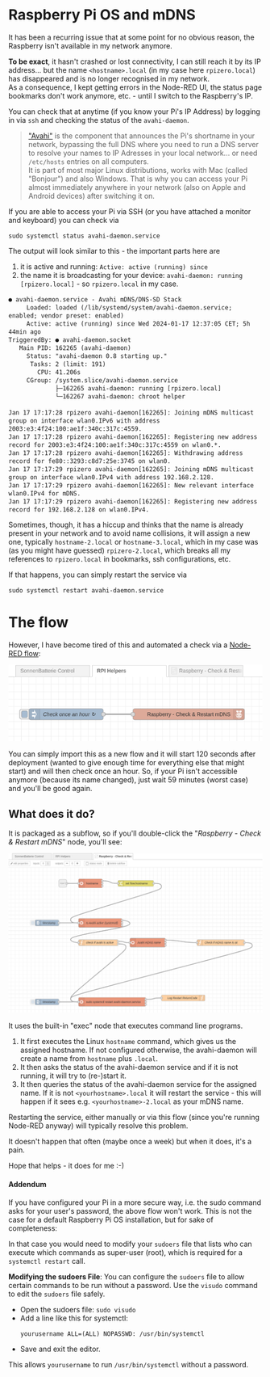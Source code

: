 # Raspberry Pi OS and mDNS

It has been a recurring issue that at some point for no obvious reason, the Raspberry isn't available in my network anymore.  

**To be exact**, it hasn't crashed or lost connectivity, I can still reach it by its IP address... but the name `<hostname>.local` (in my case here `rpizero.local`) has disappeared and is no longer recognised in my network.  
As a consequence, I kept getting errors in the Node-RED UI, the status page bookmarks don't work anymore, etc. - until I switch to the Raspberry's IP. 

You can check that at anytime (if you know your Pi's IP Address) by logging in via `ssh` and checking the status of the `avahi-daemon`. 

> ["Avahi"](https://avahi.org/) is the component that announces the Pi's shortname in your network, bypassing the full DNS where you need to run a DNS server to resolve your names to IP Adresses in your local network... or need `/etc/hosts` entries on all computers.  
It is part of most major Linux distributions, works with Mac (called "Bonjour") and also Windows. That is why you can access your Pi almost immediately anywhere in your network (also on Apple and Android devices) after switching it on. 

If you are able to access your Pi via SSH (or you have attached a monitor and keyboard) you can check via

```
sudo systemctl status avahi-daemon.service
```
The output will look similar to this - the important parts here are
1) it is active and running: `Active: active (running) since`
2) the name it is broadcasting for your device: `avahi-daemon: running [rpizero.local]` - so `rpizero.local` in my case.
```
● avahi-daemon.service - Avahi mDNS/DNS-SD Stack
     Loaded: loaded (/lib/systemd/system/avahi-daemon.service; enabled; vendor preset: enabled)
     Active: active (running) since Wed 2024-01-17 12:37:05 CET; 5h 44min ago
TriggeredBy: ● avahi-daemon.socket
   Main PID: 162265 (avahi-daemon)
     Status: "avahi-daemon 0.8 starting up."
      Tasks: 2 (limit: 191)
        CPU: 41.206s
     CGroup: /system.slice/avahi-daemon.service
             ├─162265 avahi-daemon: running [rpizero.local]
             └─162267 avahi-daemon: chroot helper

Jan 17 17:17:28 rpizero avahi-daemon[162265]: Joining mDNS multicast group on interface wlan0.IPv6 with address 2003:e3:4f24:100:ae1f:340c:317c:4559.
Jan 17 17:17:28 rpizero avahi-daemon[162265]: Registering new address record for 2003:e3:4f24:100:ae1f:340c:317c:4559 on wlan0.*.
Jan 17 17:17:28 rpizero avahi-daemon[162265]: Withdrawing address record for fe80::3293:c8d7:25e:3745 on wlan0.
Jan 17 17:17:29 rpizero avahi-daemon[162265]: Joining mDNS multicast group on interface wlan0.IPv4 with address 192.168.2.128.
Jan 17 17:17:29 rpizero avahi-daemon[162265]: New relevant interface wlan0.IPv4 for mDNS.
Jan 17 17:17:29 rpizero avahi-daemon[162265]: Registering new address record for 192.168.2.128 on wlan0.IPv4.
```

Sometimes, though, it has a hiccup and thinks that the name is already present in your network and to avoid name collisions, it will assign a new one, typically `hostname-2.local` or `hostname-3.local`, which in my case was (as you might have guessed) `rpizero-2.local`, which breaks all my references to `rpizero.local` in bookmarks, ssh configurations, etc.

If that happens, you can simply restart the service via

```
sudo systemctl restart avahi-daemon.service
```

# The flow

However, I have become tired of this and automated a check via a [Node-RED flow](../RaspberryPiHelpers_flow.json):

![](../images/rpihelpers_flow.png)

You can simply import this as a new flow and it will start 120 seconds after deployment (wanted to give enough time for everything else that might start) and will then check once an hour. So, if your Pi isn't accessible anymore (because its name changed), just wait 59 minutes (worst case) and you'll be good again. 

## What does it do?

It is packaged as a subflow, so if you'll double-click the "_Raspberry - Check & Restart mDNS_" node, you'll see:

![](../images/rpihelpers_subflow.png)

It uses the built-in "exec" node that executes command line programs.

1) It first executes the Linux `hostname` command, which gives us the assigned hostname. If not configured otherwise, the avahi-daemon will create a name from `hostname` plus `.local`.
2) It then asks the status of the avahi-daemon service and if it is not running, it will try to (re-)start it.
3) It then queries the status of the avahi-daemon service for the assigned name. If it is not `<yourhostname>.local` it will restart the service - this will happen if it sees e.g. `<yourhostname>-2.local` as your mDNS name. 

Restarting the service, either manually or via this flow (since you're running Node-RED anyway) will typically resolve this problem. 

It doesn't happen that often (maybe once a week) but when it does, it's a pain. 

Hope that helps - it does for me :-)



#### Addendum

If you have configured your Pi in a more secure way, i.e. the sudo command asks for your user's password, the above flow won't work. This is not the case for a default Raspberry Pi OS installation, but for sake of completeness:

In that case you would need to modify your `sudoers` file that lists who can execute which commands as super-user (root), which is required for a `systemctl restart` call.


**Modifying the sudoers File**: You can configure the `sudoers` file to allow certain commands to be run without a password. Use the `visudo` command to edit the `sudoers` file safely.

   - Open the sudoers file: `sudo visudo`
   - Add a line like this for systemctl:
     ```
     yourusername ALL=(ALL) NOPASSWD: /usr/bin/systemctl
     ```
   - Save and exit the editor.

   This allows `yourusername` to run `/usr/bin/systemctl` without a password.

